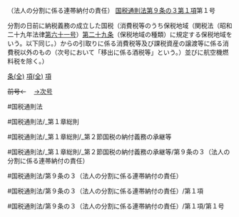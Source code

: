 （法人の分割に係る連帯納付の責任）
[国税通則法第９条の３第１項](国税通則法＿＿＿＿＿第９条の３第１項)第１号

分割の日前に納税義務の成立した国税（消費税等のうち保税地域（関税法（昭和二十九年法律[第六十一号](国税通則法＿＿＿＿＿第９条の３第１項第６１号)）[第二十九条](国税通則法＿＿＿＿＿第２９条第１項)（保税地域の種類）に規定する保税地域をいう。以下同じ。）からの引取りに係る消費税等及び課税資産の譲渡等に係る消費税以外のもの（次号において「移出に係る酒税等」という。）並びに航空機燃料税を除く。）

[条(全)](国税通則法＿＿＿＿＿第９条の３_.md)    [項(全)](国税通則法＿＿＿＿＿第９条の３第１項_.md)    [項](国税通則法＿＿＿＿＿第９条の３第１項.md)

~~前号←~~　  [→次号](国税通則法＿＿＿＿＿第９条の３第１項第２号.md)

#国税通則法

#国税通則法/_第１章総則

#国税通則法/_第１章総則/_第２節国税の納付義務の承継等

#国税通則法/_第１章総則/_第２節国税の納付義務の承継等/第９条の３（法人の分割に係る連帯納付の責任）

#国税通則法/第９条の３（法人の分割に係る連帯納付の責任）

#国税通則法/第９条の３（法人の分割に係る連帯納付の責任）/第１項

#国税通則法/第９条の３（法人の分割に係る連帯納付の責任）/第１項/第１号

